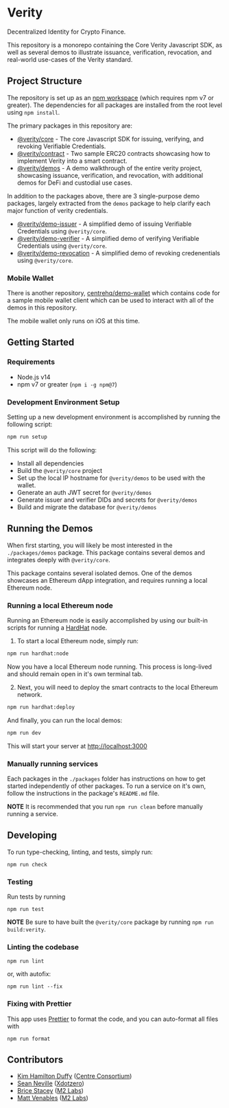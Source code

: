 # Verity

Decentralized Identity for Crypto Finance.

This repository is a monorepo containing the Core Verity Javascript SDK, as well
as several demos to illustrate issuance, verification, revocation, and real-world
use-cases of the Verity standard.

## Project Structure

The repository is set up as an [npm workspace](https://docs.npmjs.com/cli/v7/using-npm/workspaces) (which requires npm v7 or greater). The dependencies for all packages are installed from the root level using `npm install`.

The primary packages in this repository are:

- [@verity/core](./packages/verity) - The core Javascript SDK for issuing, verifying, and revoking Verifiable Credentials.
- [@verity/contract](./packages/contract) - Two sample ERC20 contracts showcasing how to implement Verity into a smart contract.
- [@verity/demos](./packages/demos) - A demo walkthrough of the entire verity project, showcasing issuance, verification, and revocation, with additional demos for DeFi and custodial use cases.

In addition to the packages above, there are 3 single-purpose demo packages, largely extracted
from the `demos` package to help clarify each major function of verity credentials.

- [@verity/demo-issuer](./packages/demo-issuer) - A simplified demo of issuing Verifiable Credentials using `@verity/core`.
- [@verity/demo-verifier](./packages/demo-verifier) - A simplified demo of verifying Verifiable Credentials using `@verity/core`.
- [@verity/demo-revocation](./packages/demo-revocation) - A simplified demo of revoking credenentials using `@verity/core`.

### Mobile Wallet

There is another repository, [centrehq/demo-wallet](https://github.com/centrehq/demo-wallet) which contains code for a sample mobile wallet client which can be used to interact with all of the demos in this repository.

The mobile wallet only runs on iOS at this time.

## Getting Started

### Requirements

- Node.js v14
- npm v7 or greater (`npm i -g npm@7`)

### Development Environment Setup

Setting up a new development environment is accomplished by running the following script:

```sh
npm run setup
```

This script will do the following:

- Install all dependencies
- Build the `@verity/core` project
- Set up the local IP hostname for `@verity/demos` to be used with the wallet.
- Generate an auth JWT secret for `@verity/demos`
- Generate issuer and verifier DIDs and secrets for `@verity/demos`
- Build and migrate the database for `@verity/demos`

## Running the Demos

When first starting, you will likely be most interested in the `./packages/demos` package. This package contains several demos and integrates deeply with `@verity/core`.

This package contains several isolated demos. One of the demos showcases an Ethereum dApp integration, and requires running a local Ethereum node.

### Running a local Ethereum node

Running an Ethereum node is easily accomplished by using our built-in scripts for running a [HardHat](https://hardhat.org) node.

1. To start a local Ethereum node, simply run:

```sh
npm run hardhat:node
```

Now you have a local Ethereum node running. This process is long-lived and should remain open in it's own terminal tab.

2. Next, you will need to deploy the smart contracts to the local Ethereum network.

```sh
npm run hardhat:deploy
```

And finally, you can run the local demos:

```sh
npm run dev
```

This will start your server at [http://localhost:3000](http://localhost:3000)

### Manually running services

Each packages in the `./packages` folder has instructions on how to get started
independently of other packages. To run a service on it's own, follow the instructions
in the package's `README.md` file.

**NOTE** It is recommended that you run `npm run clean` before manually running a service.

## Developing

To run type-checking, linting, and tests, simply run:

```
npm run check
```

### Testing

Run tests by running

```
npm run test
```

**NOTE** Be sure to have built the `@verity/core` package by running `npm run build:verity`.

### Linting the codebase

```
npm run lint
```

or, with autofix:

```
npm run lint --fix
```

### Fixing with Prettier

This app uses [Prettier](https://prettier.io) to format the code, and you can auto-format all files with

```
npm run format
```

## Contributors

- [Kim Hamilton Duffy](https://github.com/kimdhamilton) ([Centre Consortium](https://centre.io))
- [Sean Neville](https://github.com/psnevio) ([Xdotzero](http://xdotzero.com))
- [Brice Stacey](https://github.com/bricestacey) ([M2 Labs](https://m2.xyz))
- [Matt Venables](https://github.com/venables) ([M2 Labs](https://m2.xyz))
